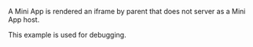 A Mini App is rendered an iframe by parent that does not server as a Mini App host.

This example is used for debugging.
